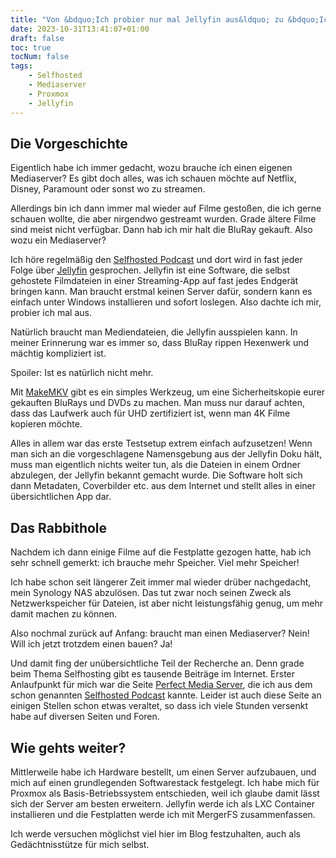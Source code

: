 ```yaml
---
title: "Von &bdquo;Ich probier nur mal Jellyfin aus&ldquo; zu &bdquo;Ich baue einen Mediaserver&ldquo;"
date: 2023-10-31T13:41:07+01:00
draft: false
toc: true
tocNum: false
tags: 
    - Selfhosted
    - Mediaserver
    - Proxmox
    - Jellyfin
---
```


## Die Vorgeschichte

Eigentlich habe ich immer gedacht, wozu brauche ich einen eigenen Mediaserver?
Es gibt doch alles, was ich schauen möchte auf Netflix, Disney, Paramount oder sonst wo zu streamen. 

Allerdings bin ich dann immer mal wieder auf Filme gestoßen, die ich gerne schauen wollte, die aber nirgendwo gestreamt wurden.
Grade ältere Filme sind meist nicht verfügbar. Dann hab ich mir halt die BluRay gekauft. Also wozu ein Mediaserver?

Ich höre regelmäßig den [Selfhosted Podcast][1] und dort wird in fast jeder Folge über [Jellyfin][2] gesprochen.
Jellyfin ist eine Software, die selbst gehostete Filmdateien in einer Streaming-App auf fast jedes Endgerät bringen kann.
Man braucht erstmal keinen Server dafür, sondern kann es einfach unter Windows installieren und sofort loslegen. Also dachte ich mir, probier ich mal aus.

Natürlich braucht man Mediendateien, die Jellyfin ausspielen kann. In meiner Erinnerung war es immer so, dass BluRay rippen Hexenwerk und mächtig kompliziert ist.

Spoiler: Ist es natürlich nicht mehr.

Mit [MakeMKV][3] gibt es ein simples Werkzeug, um eine Sicherheitskopie eurer gekauften BluRays und DVDs zu machen. 
Man muss nur darauf achten, dass das Laufwerk auch für UHD zertifiziert ist, wenn man 4K Filme kopieren möchte.

Alles in allem war das erste Testsetup extrem einfach aufzusetzen!
Wenn man sich an die vorgeschlagene Namensgebung aus der Jellyfin Doku hält, muss man eigentlich nichts weiter tun, als die Dateien in einem Ordner abzulegen,
der Jellyfin bekannt gemacht wurde. Die Software holt sich dann Metadaten, Coverbilder etc. aus dem Internet und stellt alles in einer übersichtlichen App dar.

## Das Rabbithole

Nachdem ich dann einige Filme auf die Festplatte gezogen hatte, hab ich sehr schnell gemerkt: ich brauche mehr Speicher. Viel mehr Speicher!

Ich habe schon seit längerer Zeit immer mal wieder drüber nachgedacht, mein Synology NAS abzulösen. 
Das tut zwar noch seinen Zweck als Netzwerkspeicher für Dateien, ist aber nicht leistungsfähig genug, um mehr damit machen zu können.

Also nochmal zurück auf Anfang: braucht man einen Mediaserver? Nein! Will ich jetzt trotzdem einen bauen? Ja!

Und damit fing der unübersichtliche Teil der Recherche an. Denn grade beim Thema Selfhosting gibt es tausende Beiträge im Internet. 
Erster Anlaufpunkt für mich war die Seite [Perfect Media Server][4], die ich aus dem schon genannten [Selfhosted Podcast][1] kannte.
Leider ist auch diese Seite an einigen Stellen schon etwas veraltet, so dass ich viele Stunden versenkt habe auf diversen Seiten und Foren.

## Wie gehts weiter?

Mittlerweile habe ich Hardware bestellt, um einen Server aufzubauen, und mich auf einen grundlegenden Softwarestack festgelegt. 
Ich habe mich für Proxmox als Basis-Betriebssystem entschieden, weil ich glaube damit lässt sich der Server am besten erweitern. 
Jellyfin werde ich als LXC Container installieren und die Festplatten werde ich mit MergerFS zusammenfassen.

Ich werde versuchen möglichst viel hier im Blog festzuhalten, auch als Gedächtnisstütze für mich selbst.

[1]: http://selfhosted.show "Selfhosted Podcast"
[2]: http://jellyfin.org "Jellyfin Homepage"
[3]: https://www.makemkv.com/ "MakeMKV Homepage"
[4]: https://perfectmediaserver.com/ "Perfect Media Server Homepage"